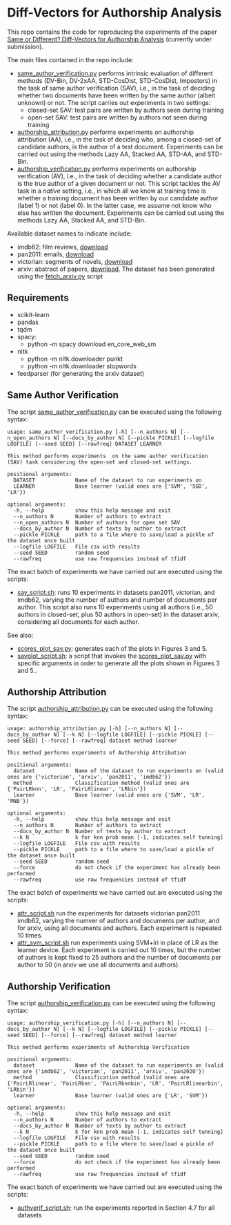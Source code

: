 # Diff-Vectors for Authorship Analysis

This repo contains the code for reproducing the experiments of the paper 
[Same or Different? Diff-Vectors for Authorship Analysis](https://arxiv.org/abs/2301.09862) (currently under submission).

The main files contained in the repo include:
* [same_author_verification.py](src/same_author_verification.py) performs intrinsic evaluation of different methods
  (DV-Bin, DV-2xAA, STD-CosDist, STD-CosDist, Impostors) in the task of same author verification (SAV), i.e., in the 
  task of deciding whether two documents have been written by the same author (albeit unknown) or not. The script
  carries out experiments in two settings:
  * closed-set SAV: test pairs are written by authors seen during training 
  * open-set SAV: test pairs are written by authors not seen during training
* [authorship_attribution.py](src/authorship_attribution.py) performs experiments on authorship attribution (AA), 
  i.e., in the task of deciding who, among a closed-set of candidate authors, is the author of a test document. 
  Experiments can be carried out using the methods Lazy AA, Stacked AA, STD-AA, and STD-Bin.
* [authorship_verification.py](src/authorship_verification.py) performs experiments on authorship verification (AV), 
  i.e., in the task of deciding whether a candidate author is the true author of a given document or not.
  This script tackles the AV task in a _native_ setting, i.e., in which all we know at training time is whether
  a training document has been written by our candidate author (label 1) or not (label 0). In the latter case,
  we assume not know who else has written the document.
  Experiments can be carried out using the methods Lazy AA, Stacked AA, and STD-Bin.

Available dataset names to indicate include:
* imdb62: film reviews, [download](https://umlt.infotech.monash.edu/?page_id=266)
* pan2011: emails, [download](https://pan.webis.de/clef11/pan11-web/authorship-attribution.html)
* victorian: segments of novels, [download](https://archive.ics.uci.edu/ml/datasets/Victorian+Era+Authorship+Attribution)
* arxiv: abstract of papers, [download](https://doi.org/10.5281/zenodo.7404702). The dataset has been generated
  using the [fetch_arxiv.py](src%2Fdata%2Ffetch_arxiv.py) script

## Requirements

* scikit-learn
* pandas
* tqdm
* spacy:
    * python -m spacy download en_core_web_sm
* nltk
    *	python -m nltk.downloader punkt
    *	python -m nltk.downloader stopwords
* feedparser (for generating the arxiv dataset)



## Same Author Verification
The script [same_author_verification.py](src/same_author_verification.py) can be executed using the following syntax:

```
usage: same_author_verification.py [-h] [--n_authors N] [--n_open_authors N] [--docs_by_author N] [--pickle PICKLE] [--logfile LOGFILE] [--seed SEED] [--rawfreq] DATASET LEARNER

This method performs experiments  on the same author verification (SAV) task considering the open-set and closed-set settings.

positional arguments:
  DATASET             Name of the dataset to run experiments on
  LEARNER             Base learner (valid ones are {'SVM', 'SGD', 'LR'})

optional arguments:
  -h, --help          show this help message and exit
  --n_authors N       Number of authors to extract
  --n_open_authors N  Number of authors for open set SAV
  --docs_by_author N  Number of texts by author to extract
  --pickle PICKLE     path to a file where to save/load a pickle of the dataset once built
  --logfile LOGFILE   File csv with results
  --seed SEED         random seed
  --rawfreq           use raw frequencies instead of tfidf
```

The exact batch of experiments we have carried out are executed using the scripts:
* [sav_script.sh](src/sav_script.sh): runs 10 experiments in datasets pan2011, victorian, and imdb62, varying the 
    number of authors and number of documents per author. This script also runs 10 experiments using all authors (i.e., 50 authors in closed-set, plus
    50 authors in open-set) in the dataset arxiv, considering all documents for each author.

See also:
* [scores_plot_sav.py](src/scores_plot_sav.py): generates each of the plots in Figures 3 and 5.
* [savplot_script.sh](src/savplot_script.sh): a script that invokes the [scores_plot_sav.py](src/scores_plot_sav.py)
    with specific arguments in order to generate all the plots shown in Figures 3 and 5..

## Authorship Attribution

The script [authorship_attribution.py](src/authorship_attribution.py) can be executed using the following syntax:

```
usage: authorship_attribution.py [-h] [--n_authors N] [--docs_by_author N] [--k N] [--logfile LOGFILE] [--pickle PICKLE] [--seed SEED] [--force] [--rawfreq] dataset method learner

This method performs experiments of Authorship Attribution

positional arguments:
  dataset             Name of the dataset to run experiments on (valid ones are {'victorian', 'arxiv', 'pan2011', 'imdb62'})
  method              Classification method (valid ones are {'PairLRknn', 'LR', 'PairLRlinear', 'LRbin'})
  learner             Base learner (valid ones are {'SVM', 'LR', 'MNB'})

optional arguments:
  -h, --help          show this help message and exit
  --n_authors N       Number of authors to extract
  --docs_by_author N  Number of texts by author to extract
  --k N               k for knn prob mean [-1, indicates self tunning]
  --logfile LOGFILE   File csv with results
  --pickle PICKLE     path to a file where to save/load a pickle of the dataset once built
  --seed SEED         random seed
  --force             do not check if the experiment has already been performed
  --rawfreq           use raw frequencies instead of tfidf

```

The exact batch of experiments we have carried out are executed using the scripts:
* [attr_script.sh](src%2Fattr_script.sh) run the experiments for datasets victorian pan2011 imdb62, varying the numver 
    of authors and documents per author, and for arxiv, using all documents and authors. Each experiment is repeated 10 
    times.
* [attr_svm_script.sh](src%2Fattr_svm_script.sh) run experiments using SVM+lri in place of LR as the learner device.
    Each experiment is carried out 10 times, but the number of authors is kept fixed to 25 authors and the number of 
    documents per author to 50 (in arxiv we use all documents and authors).

## Authorship Verification

The script [authorship_verification.py](src/authorship_verification.py) can be executed using the following syntax:

```
usage: authorship_verification.py [-h] [--n_authors N] [--docs_by_author N] [--k N] [--logfile LOGFILE] [--pickle PICKLE] [--seed SEED] [--force] [--rawfreq] dataset method learner

This method performs experiments of Authorship Verification

positional arguments:
  dataset             Name of the dataset to run experiments on (valid ones are {'imdb62', 'victorian', 'pan2011', 'arxiv', 'pan2020'})
  method              Classification method (valid ones are {'PairLRlinear', 'PairLRknn', 'PairLRknnbin', 'LR', 'PairLRlinearbin', 'LRbin'})
  learner             Base learner (valid ones are {'LR', 'SVM'})

optional arguments:
  -h, --help          show this help message and exit
  --n_authors N       Number of authors to extract
  --docs_by_author N  Number of texts by author to extract
  --k N               k for knn prob mean [-1, indicates self tunning]
  --logfile LOGFILE   File csv with results
  --pickle PICKLE     path to a file where to save/load a pickle of the dataset once built
  --seed SEED         random seed
  --force             do not check if the experiment has already been performed
  --rawfreq           use raw frequencies instead of tfidf

```

The exact batch of experiments we have carried out are executed using the scripts:

* [authverif_script.sh](src/authverif_script.sh): run the experiments reported in Section 4.7 for all datasets 